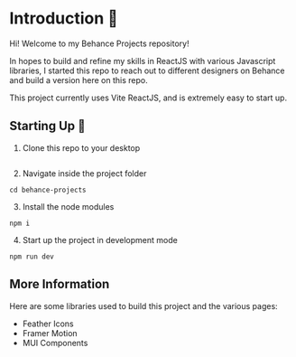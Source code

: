 # Introduction 👋
Hi! Welcome to my Behance Projects repository!

In hopes to build and refine my skills in ReactJS with various Javascript libraries, I started this repo to reach out to different designers on Behance and build a version here on this repo. 

This project currently uses Vite ReactJS, and is extremely easy to start up.

## Starting Up 🚀

1. Clone this repo to your desktop
```

```

2. Navigate inside the project folder
```
cd behance-projects
```

3. Install the node modules
```
npm i
```

4. Start up the project in development mode
```
npm run dev
```


## More Information

Here are some libraries used to build this project and the various pages:

- Feather Icons
- Framer Motion
- MUI Components